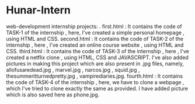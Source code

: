 # Hunar-Intern
web-development internship projects: 
.
first.html : It contains the code of TASK-1 of the internship , here, I've created a simple personal homepage , using HTML and CSS.
second.html : It contains the code of TASK-2 of the internship , here , I've created an online course website , using HTML and CSS.
third.html : It contains the code of TASK-3 of the internship , here , I've created a netflix clone , using HTML, CSS and  JAVASCRIPT. I've also added pictures in making this project which are also present in .jpg files, namely, allofusaredead.jpg , marvel.jpg , narcos.jpg , squid.jpg , thesummeritturnedpretty.jpg , vampirediaries.jpg.
fourth.html : It contains the code of TASK-4 of the internship , here, we have to clone a webpage , which I've tried to clone exactly the same as provided. I have added picture which is also saved here as phone.jpg.

